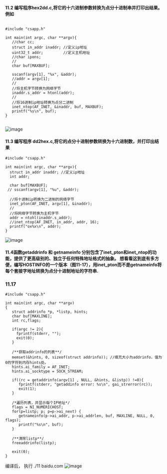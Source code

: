 #### 11.2 编写程序hex2dd.c,将它的十六进制参数转换为点分十进制串并打印出结果。 例如

```

#include "csapp.h"

int main(int argc, char **argv){
   //char cc;
   struct in_addr inaddr; //定义ip地址
   uint32_t addr;         //定义主机地址
   //char ipons;
   //            
   char buf[MAXBUF];

   sscanf(argv[1], "%x", &addr);
   //addr = argv[1];
   //                  
   //将主机字节转换为网络字节
   inaddr.s_addr = htonl(addr);
   //                           
   //将16进制ip地址转换为点分二进制
   inet_ntop(AF_INET, &inaddr, buf, MAXBUF);
   printf("%s\n", buf);
}


```
![image](https://user-images.githubusercontent.com/18367460/201466515-bf3f14ff-c5dc-4cd3-992f-36773f4e6c67.png)

#### 11.3 编写程序 dd2hex.c,将它的点分十进制参数转换为十六进制数，并打印出结果

```
#include "csapp.h"

int main(int argc, char **argv){
  struct in_addr inaddr; //定义ip地址
  int addr;

  char buf[MAXBUF];
 // sscanf(argv[1], "%u", &addr);

  //将十进制ip转换为二进制的网络字节
  inet_pton(AF_INET, argv[1], &inaddr);
  //    
  //将网络字节转换为主机字节
  addr = ntohl(inaddr.s_addr);
  //inet_ntop(AF_INET, in_addr, addr, 16);
  printf("ox%x\n", addr);
}

```
![image](https://user-images.githubusercontent.com/18367460/201469780-b097313a-e52d-43fc-a3de-7a1b178ed86f.png)

#### 11.4函数getaddrinfo 和 getnameinfo 分别包含了inet_pton和inet_ntop的功能，提供了更高级别的、独立于任何特殊地址格式的抽象。 想看看这到底有多方便，编写HOSTINFO的一个版本（图11-17），用inet_pton而不是getnameinfo将每个套接字地址转换为点分十进制地址的字符串.


### 11.17
```
#include "csapp.h"

int main(int argc, char **argv)
{
   struct addrinfo *p, *listp, hints;
   char buf[MAXLINE];
   int rc,flags;
   
   if(argc != 2){
     fprintf(stderr, "");
     exit(0);
   }
   
   /**获取addrinfo的列表**/
   memset(&hints, 0, sizeof(struct addrinfo)); //填充大小为addrinfo，值为0的字符到内存hints处。
   hints.ai_family = AF_INET;
   hints.ai_socktype = SOCK_STREAM;
   
   if((rc = getaddrinfo(argv[1] , NULL, &hints, &listp)) !=0){
      fprintf(stderr, "getaddinfo error: %s\n", gai_strerror(rc));
      exit(1);
   }
   
   /*遍历列表，并显示每个IP地址*/
   flags = NI_NUMERICHOST;
   for(p=listp; p; p=p->ai_next) {
      getnameinfo(p->ai_addr, p->ai_addrlen, buf, MAXLINE, NULL, 0, flags);
      printf("%s\n", buf);
   }
   
   /**清除listp**/
   freeaddrinfo(listp);
   
   exit(0);
}

```
编译后，
执行 ./11 baidu.com
![image](https://user-images.githubusercontent.com/18367460/200820981-10dce790-47e9-4704-ac7b-cd3d3f07f45d.png)

